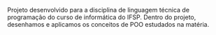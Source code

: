 Projeto desenvolvido para a disciplina de linguagem técnica de programação do curso de informática do IFSP. Dentro do projeto, desenhamos e aplicamos os conceitos de POO estudados na matéria.
